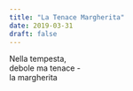 ```yaml
---
title: "La Tenace Margherita"
date: 2019-03-31
draft: false
---
```


Nella tempesta,  
debole ma tenace -  
la margherita  
<!--more-->
